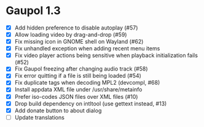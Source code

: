 Gaupol 1.3
==========

* [x] Add hidden preference to disable autoplay (#57)
* [x] Allow loading video by drag-and-drop (#59)
* [x] Fix missing icon in GNOME shell on Wayland (#62)
* [x] Fix unhandled exception when adding recent menu items
* [x] Fix video player actions being sensitive when playback
      initialization fails (#52)
* [x] Fix Gaupol freezing after changing audio track (#58)
* [x] Fix error quitting if a file is still being loaded (#54)
* [x] Fix duplicate tags when decoding MPL2 (devcompl, #68)
* [x] Install appdata XML file under /usr/share/metainfo
* [x] Prefer iso-codes JSON files over XML files (#10)
* [x] Drop build dependency on intltool (use gettext instead, #13)
* [x] Add donate button to about dialog
* [ ] Update translations
